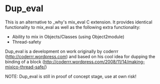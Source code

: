 Dup_eval
========

This is an alternative to _why's mix_eval C extension. It provides identical functionality to mix_eval as well as the following extra functionality:
* Ability to mix in Objects/Classes (using Object2module)
* Thread-safety

Dup_eval is a development on work originally by coderrr (http://coderrr.wordpress.com) and based on his cool idea for dupping the binding of a block (http://coderrr.wordpress.com/2008/11/14/making-mixico-thread-safe/)

NOTE:
Dup_eval is still in proof of concept stage, use at own risk! 
